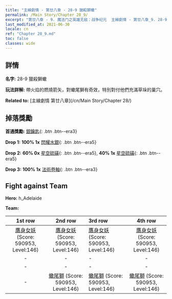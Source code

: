 ```yaml
---
title: "主線劇情 - 第廿八章 - 28-9 獵殺獅蠍"
permalink: /Main Story/Chapter 28_9/
excerpt: "第廿八章 - 9. 魔法门之英雄无敌：战争纪元  主線劇情 - 第廿八章_9. 28-9 獵殺獅蠍"
last_modified_at: 2021-06-30
locale: cn
ref: "Chapter 28_9.md"
toc: false
classes: wide
---
```


## 詳情

 **名字:** 28-9 獵殺獅蠍

 **玩法詳解:** 帶火焰的燃燒箭矢，對蠍尾獅有奇效，特別對付他們充滿草垛的巢穴。

 **Related to:** [主線劇情 第廿八章](/cn/Main Story/Chapter 28/)

## 掉落獎勵

 **首通獎勵:** [銀鑰匙](/cn/Items/con_693/){: .btn .btn--era3}

 **Drop 1:** **100% 1x** [閃耀水銀](/cn/Items/mat_98/){: .btn .btn--era5}

 **Drop 2:** **60% 0x** [星空硫磺](/cn/Items/mat_92/){: .btn .btn--era5}, **40% 1x** [星空硫磺](/cn/Items/mat_92/){: .btn .btn--era5}

 **Drop 3:** **100% 1x** [法術卷軸](/cn/Items/con_694/){: .btn .btn--era3}


## Fight against Team
 **Hero:** h_Adelaide

 **Team:**


  | 1st row | 2nd row | 3rd row | 4th row |
  |:----:|:----:|:----|:----:|
  | [鷹身女妖](/cn/units/Harpy/) (Score: 590953, Level:146)  | [鷹身女妖](/cn/units/Harpy/) (Score: 590953, Level:146)  | [鷹身女妖](/cn/units/Harpy/) (Score: 590953, Level:146)  | [鷹身女妖](/cn/units/Harpy/) (Score: 590953, Level:146)  |
  | - | - | - | - |
  | - | - | - | - |
  | - | [蠍尾獅](/cn/units/Manticore/) (Score: 590953, Level:146)  | [蠍尾獅](/cn/units/Manticore/) (Score: 590953, Level:146)  | [蠍尾獅](/cn/units/Manticore/) (Score: 590953, Level:146)  |


